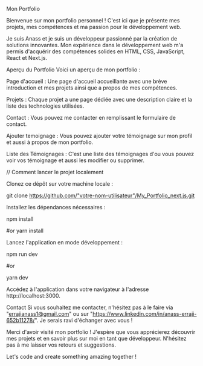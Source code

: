 Mon Portfolio

Bienvenue sur mon portfolio personnel ! C'est ici que je présente mes projets, mes compétences et ma passion pour le développement web.

Je suis Anass et je suis un développeur passionné par la création de solutions innovantes. Mon expérience dans le développement web m'a permis d'acquérir des compétences solides en HTML, CSS, JavaScript, React et Next.js.

Aperçu du Portfolio Voici un aperçu de mon portfolio :

Page d'accueil : Une page d'accueil accueillante avec une brève introduction et mes projets ainsi que a propos de mes compétences.

Projets : Chaque projet a une page dédiée avec une description claire et la liste des technologies utilisées.

Contact : Vous pouvez me contacter en remplissant le formulaire de contact.

Ajouter temoignage : Vous pouvez ajouter votre témoignage sur mon profil et aussi à propos de mon portfolio.

Liste des Témoignages : C'est une liste des témoignages d'ou vous pouvez voir vos témoignage et aussi les modifier ou supprimer.

// Comment lancer le projet localement

Clonez ce dépôt sur votre machine locale :

git clone https://github.com/"votre-nom-utilisateur"/My_Portfolio_next.js.git

Installez les dépendances nécessaires :

npm install

#or
yarn install

Lancez l'application en mode développement :

npm run dev

#or

yarn dev

Accédez à l'application dans votre navigateur à l'adresse http://localhost:3000.

Contact Si vous souhaitez me contacter, n'hésitez pas à le faire via "errajianass1@gmail.com" ou sur "https://www.linkedin.com/in/anass-erraji-652b11278/". Je serais ravi d'échanger avec vous !

Merci d'avoir visité mon portfolio ! J'espère que vous apprécierez découvrir mes projets et en savoir plus sur moi en tant que développeur. N'hésitez pas à me laisser vos retours et suggestions.

Let's code and create something amazing together !
